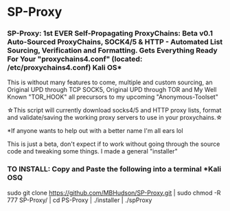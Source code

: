 # SP-Proxy
### SP-Proxy: 1st EVER Self-Propagating ProxyChains: Beta v0.1 Auto-Sourced ProxyChains, SOCK4/5 & HTTP - Automated List Sourcing, Verification and Formatting. Gets Everything Ready For Your "proxychains4.conf" (located: /etc/proxychains4.conf) Kali OS*
This is without many features to come, multiple and custom sourcing, an Original UPD through TCP SOCK5, Original UPD through TOR and My Well Known "TOR_HOOK" all precursors to my upcoming "Anonymous-Toolset"


☆This script will currently download socks4/5 and HTTP proxy lists, format and validate/saving the working proxy servers to use in your proxychains.☆


*If anyone wants to help out with a better name I'm all ears lol

This is just a beta, don't expect if to work without going through the source code and tweaking some things. I made a general "installer"
### TO INSTALL: Copy and Paste the following into a terminal *Kali OSQ
sudo git clone https://github.com/MBHudson/SP-Proxy.git | sudo chmod -R 777 SP-Proxy/ | cd PS-Proxy | ./installer | ./spProxy
